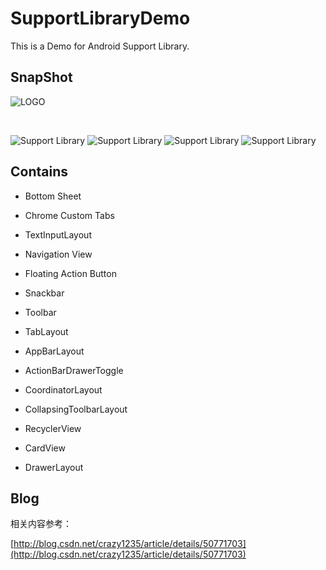 # SupportLibraryDemo

This is a Demo for Android Support Library.

## SnapShot

![LOGO](https://github.com/crazy1235/SupportLibraryDemo/blob/master/gif/logo.png)

<br />

![Support Library](https://github.com/crazy1235/SupportLibraryDemo/blob/master/gif/support1.gif)
![Support Library](https://github.com/crazy1235/SupportLibraryDemo/blob/master/gif/support2.gif)
![Support Library](https://github.com/crazy1235/SupportLibraryDemo/blob/master/gif/support3.gif)
![Support Library](https://github.com/crazy1235/SupportLibraryDemo/blob/master/gif/support4.gif)


## Contains

* Bottom Sheet

* Chrome Custom Tabs

* TextInputLayout

* Navigation View

* Floating Action Button

* Snackbar

* Toolbar

* TabLayout

* AppBarLayout

* ActionBarDrawerToggle

* CoordinatorLayout

* CollapsingToolbarLayout

* RecyclerView

* CardView

* DrawerLayout

## Blog

相关内容参考：

[http://blog.csdn.net/crazy1235/article/details/50771703](http://blog.csdn.net/crazy1235/article/details/50771703)